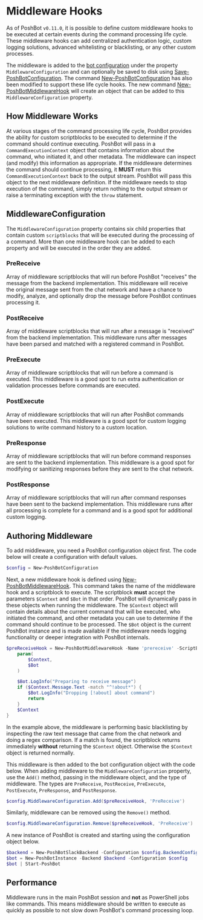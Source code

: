 # Middleware Hooks

As of PoshBot `v0.11.0`, it is possible to define custom middleware hooks to be executed at certain events during the command processing life cycle.
These middleware hooks can add centralized authentication logic, custom logging solutions, advanced whitelisting or blacklisting, or any other custom processes.

The middleware is added to the [bot configuration](configuration.md) under the property `MiddlewareConfiguration` and can optionally be saved to disk using [Save-PoshBotConfiguration](./../reference/functions/save-poshbotconfiguration.md).
The command [New-PoshBotConfiguration](./../reference/functions/new-poshbotconfiguration.md) has also been modified to support these life cycle hooks.
The new command [New-PoshBotMiddlewareHook](./../reference/functions/New-PoshBotMiddlewareHook.md) will create an object that can be added to this `MiddlewareConfiguration` property.

## How Middleware Works

At various stages of the command processing life cycle, PoshBot provides the ability for custom scriptblocks to be executed to determine if the command should continue executing.
PoshBot will pass in a `CommandExecutionContext` object that contains information about the command, who initiated it, and other metadata.
The middleware can inspect (and modify) this information as appropriate.
If the middleware determines the command should continue processing, it **MUST** return this `CommandExecutionContext` back to the output stream.
PoshBot will pass this object to the next middleware definition.
If the middleware needs to stop execution of the command, simply return nothing to the output stream or raise a terminating exception with the `throw` statement.

## MiddlewareConfiguration

The `MiddlewareConfiguration` property contains six child properties that contain custom `scriptblocks` that will be executed during the processing of a command.
More than one middleware hook can be added to each property and will be executed in the order they are added.

### PreReceive

Array of middleware scriptblocks that will run before PoshBot "receives" the message from the backend implementation.
This middleware will receive the original message sent from the chat network and have a chance to modify, analyze, and optionally drop the message before PoshBot continues processing it.

### PostReceive

Array of middleware scriptblocks that will run after a message is "received" from the backend implementation.
This middleware runs after messages have been parsed and matched with a registered command in PoshBot.

### PreExecute

Array of middleware scriptblocks that will run before a command is executed.
This middleware is a good spot to run extra authentication or validation processes before commands are executed.

### PostExecute

Array of middleware scriptblocks that will run after PoshBot commands have been executed.
This middleware is a good spot for custom logging solutions to write command history to a custom location.

### PreResponse

Array of middleware scriptblocks that will run before command responses are sent to the backend implementation.
This middleware is a good spot for modifying or sanitizing responses before they are sent to the chat network.

### PostResponse

Array of middleware scriptblocks that will run after command responses have been sent to the backend implementation.
This middleware runs after all processing is complete for a command and is a good spot for additional custom logging.

## Authoring Middleware

To add middleware, you need a PoshBot configuration object first. The code below will create a configuration with default values.

```powershell
$config = New-PoshBotConfiguration
```

Next, a new middleware hook is defined using [New-PoshBotMiddlewareHook](./../reference/functions/New-PoshBotMiddlewareHook.md).
This command takes the name of the middleware hook and a scriptblock to execute.
The scriptblock **must** accept the parameters `$Context` and `$Bot` in that order.
PoshBot will dynamically pass in these objects when running the middleware.
The `$Context` object will contain details about the current command that will be executed, who initiated the command, and other metadata you can use to determine if the command should continue to be processed.
The `$Bot` object is the current PoshBot instance and is made available if the middleware needs logging functionality or deeper integration with PoshBot internals.

```powershell
$preReceiveHook = New-PoshBotMiddlewareHook -Name 'prereceive' -ScriptBlock {
    param(
        $Context,
        $Bot
    )

    $Bot.LogInfo("Preparing to receive message")
    if ($Context.Message.Text -match "^!about*") {
        $Bot.LogInfo("Dropping [!about] about command")
        return
    }
    $Context
}
```

In the example above, the middleware is performing basic blacklisting by inspecting the raw text message that came from the chat network and doing a regex comparison.
If a match is found, the scriptblock returns immediately **without** returning the `$Context` object.
Otherwise the `$Context` object is returned normally.

This middleware is then added to the bot configuration object with the code below.
When adding middleware to the `MiddlewareConfiguration` property, use the `Add()` method, passing in the middleware object, and the type of middleware. The types are `PreReceive`, `PostReceive`, `PreExecute`, `PostExecute`, `PreResponse`, and `PostResponse`.

```powershell
$config.MiddlewareConfiguration.Add($preReceiveHook, 'PreReceive')
```

Similarly, middleware can be removed using the `Remove()` method.

```powershell
$config.MiddlewareConfiguration.Remove($preReceiveHook, 'PreReceive')
```

A new instance of PoshBot is created and starting using the configuration object below.

```powershell
$backend = New-PoshBotSlackBackend -Configuration $config.BackendConfiguration
$bot = New-PoshBotInstance -Backend $backend -Configuration $config
$bot | Start-PoshBot
```

## Performance

Middleware runs in the main PoshBot session and **not** as PowerShell jobs like commands.
This means middleware should be written to execute as quickly as possible to not slow down PoshBot's command processing loop.
